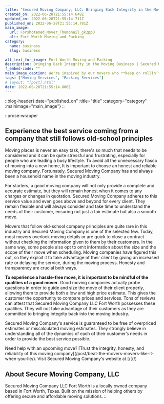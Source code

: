 ```yaml
---
title: "Secured Moving Company, LLC: Bringing Back Integrity in the Moving Business"
created_on: 2022-06-28T21:55:14.648Z
updated_on: 2022-06-28T21:55:14.711Z
published_on: 2022-06-28T21:55:14.781Z
main_image:
  url: Forshotened_Mover_Thumbnail_gk2pp0
  alt: Fort Worth Moving and Packing
category:
  name: business
  slug: business
    
alt_text_for_image: Fort Worth Moving and Packing
description: Bringing Back Integrity in the Moving Business | Secured Moving Company, LLC
f_embed-code: ""
main_image_caption: We're inspired by our movers who **keep on rollin‘**
tags: ["Moving-Services", "Packing-Services"]
# layout: "[post].html"
date: 2022-06-28T21:55:14.806Z
---
```

::blog-header{:date="published_on" :title="title" :category="category" :mainimage="main_image"}
::

::prose-wrapper
## **Experience the best service coming from a company that still follows old-school principles**

Moving places is never an easy task, there's so much that needs to be considered and it can be quite stressful and frustrating, especially for people who are leading a busy lifestyle. To avoid all the unnecessary fiasco of moving into a new home, It is important to choose an honest and reliable moving company. Fortunately, Secured Moving Company has and always been a household name in the moving industry. 

For starters, a good moving company will not only provide a complete and accurate estimate, but they will remain honest when it comes to any charges or changes in quotation. Secured Moving Company adheres to this service value and even goes above and beyond for every client. They remain flexible and will always consider and take time to understand the needs of their customer, ensuring not just a fair estimate but also a smooth move. 

Movers that follow old-school company principles are quite rare in this industry and Secured Moving Company is one of the selected few. Today, most movers overlook moving details or are quick to close a contract without checking the information given to them by their customers. In the same way, some people also opt to omit information about the size and the scope of their move when scheduling. Moving companies have figured this out, so they exploit it to take advantage of their client by giving an increased rate or delaying the service, during the moving process. Honesty and transparency are crucial both ways.

**To experience a hassle-free move, it is important to be mindful of the qualities of a good mover**. Good moving companies actually probe questions in order to guide and size the move of their client properly, allowing them to provide both a low and high price estimate. This gives the customer the opportunity to compare prices and services. Tons of reviews can attest that Secured Moving Company LLC Fort Worth possesses these qualities. They will not take advantage of their customers as they are committed to bringing integrity back into the moving industry. 

Secured Moving Company's service is guaranteed to be free of overpriced estimates or miscalculated moving estimates. They strongly believe in understanding all of the dynamics of each of their customer’s needs in order to provide the best service possible. 

Need help with an upcoming move? [Trust the integrity, honesty, and reliability of this moving company[(/post/beat-the-movers-movers-like-it-when-you-lie/). Visit Secured Moving Company's website at [/[(/)

## About Secure Moving Company, LLC

Secured Moving Company LLC Fort Worth is a locally owned company based in Fort Worth, Texas. Built on the mission of helping others by offering secure and affordable moving solutions.
::